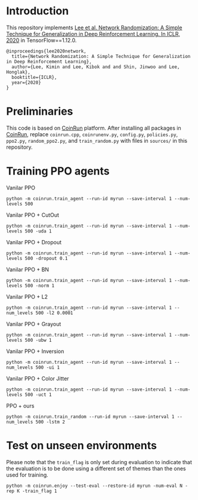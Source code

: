 # Introduction
This repository implements [Lee et al. Network Randomization: A Simple Technique for Generalization in Deep Reinforcement Learning. In ICLR, 2020](https://arxiv.org/abs/1910.05396) in TensorFlow==1.12.0.
```
@inproceedings{lee2020network,
  title={Network Randomization: A Simple Technique for Generalization in Deep Reinforcement Learning},
  author={Lee, Kimin and Lee, Kibok and and Shin, Jinwoo and Lee, Honglak},
  booktitle={ICLR},
  year={2020}
}
```

# Preliminaries
This code is based on [CoinRun](https://github.com/openai/coinrun) platform. 
After installing all packages in [CoinRun](https://github.com/openai/coinrun), 
replace `coinrun.cpp`, `coinrunenv.py`, `config.py`, `policies.py`, `ppo2.py`, `random_ppo2.py`, and `train_random.py` with files in `sources/` in this repository.

# Training PPO agents

Vanilar PPO 
```
python -m coinrun.train_agent --run-id myrun --save-interval 1 --num-levels 500
```

Vanilar PPO + CutOut
```
python -m coinrun.train_agent --run-id myrun --save-interval 1 --num-levels 500 -uda 1
```

Vanilar PPO + Dropout
```
python -m coinrun.train_agent --run-id myrun --save-interval 1 --num-levels 500 -dropout 0.1
```

Vanilar PPO + BN
```
python -m coinrun.train_agent --run-id myrun --save-interval 1 --num-levels 500 -norm 1
```

Vanilar PPO + L2
```
python -m coinrun.train_agent --run-id myrun --save-interval 1 --num_levels 500 -l2 0.0001
```

Vanilar PPO + Grayout
```
python -m coinrun.train_agent --run-id myrun --save-interval 1 --num-levels 500 -ubw 1
```


Vanilar PPO + Inversion
```
python -m coinrun.train_agent --run-id myrun --save-interval 1 --num_levels 500 -ui 1
```


Vanilar PPO + Color Jitter
```
python -m coinrun.train_agent --run-id myrun --save-interval 1 --num-levels 500 -uct 1
```

PPO + ours
```
python -m coinrun.train_random --run-id myrun --save-interval 1 --num_levels 500 -lstm 2
```

# Test on unseen environments

Please note that the `train_flag` is only set during evaluation to indicate that the evaluation is to be done using a different set of themes than the ones used for training.

```
python -m coinrun.enjoy --test-eval --restore-id myrun -num-eval N -rep K -train_flag 1
```
